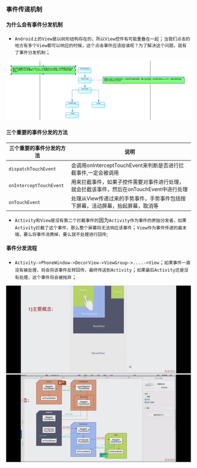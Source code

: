 ### 事件传递机制
#### 为什么会有事件分发机制
+ `Android上的View是以树形结构存在的，所以View控件有可能重叠在一起`；`当我们点击的地方有多个View都可以响应的时候，这个点击事件应该给谁呢？为了解决这个问题，就有了事件分发机制`；

![image](https://github.com/ningbaoqi/View/blob/master/gif/pic-10.jpg)

#### 三个重要的事件分发的方法

|三个重要的事件分发的方法|说明|
|------|------|
|`dispatchTouchEvent`|会调用onInterceptTouchEvent来判断是否进行拦截事件,一定会被调用|
|`onInterceptTouchEvent`|用来拦截事件，如果子控件需要对事件进行处理，就会拦截该事件，然后在onTouchEvent中进行处理|
|`onTouchEvent`|处理从View传递过来的手势事件，手势事件包括按下屏幕，活动屏幕，抬起屏幕，取消等|

+ `Activity和View是没有第二个拦截事件的`因为`Activity作为事件的原始分发者，如果Activity拦截了这个事件，那么整个屏幕将无法响应该事件`；`View作为事件传递的最末端，要么将事件消费掉，要么就不处理进行回传`;

#### 事件分发流程
+ `Activity->PhoneWindow->DecorView->ViewGroup->....->View`；`如果事件一直没有被处理，将会将该事件反转回传，最终传送到Activity`；`如果最后Activity还是没有处理，这个事件将会被抛弃`；

![image](https://github.com/ningbaoqi/View/blob/master/gif/pic-11.jpg)
![image](https://github.com/ningbaoqi/View/blob/master/gif/pic-12.jpg)
